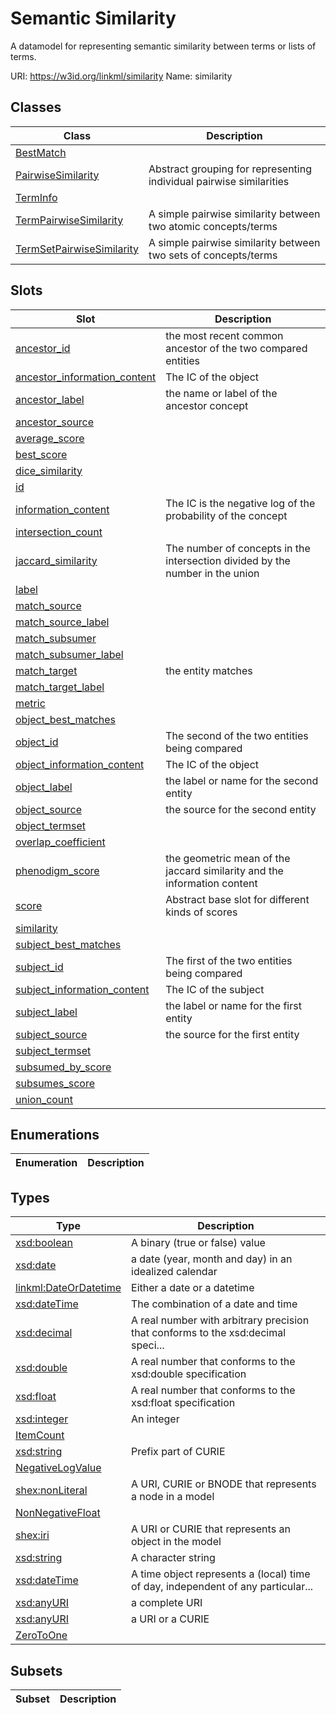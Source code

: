 # Semantic Similarity

A datamodel for representing semantic similarity between terms or lists of terms.

URI: https://w3id.org/linkml/similarity
Name: similarity



## Classes

| Class | Description |
| --- | --- |
| [BestMatch](BestMatch.md) |  |
| [PairwiseSimilarity](PairwiseSimilarity.md) | Abstract grouping for representing individual pairwise similarities |
| [TermInfo](TermInfo.md) |  |
| [TermPairwiseSimilarity](TermPairwiseSimilarity.md) | A simple pairwise similarity between two atomic concepts/terms |
| [TermSetPairwiseSimilarity](TermSetPairwiseSimilarity.md) | A simple pairwise similarity between two sets of concepts/terms |


## Slots

| Slot | Description |
| --- | --- |
| [ancestor_id](ancestor_id.md) | the most recent common ancestor of the two compared entities |
| [ancestor_information_content](ancestor_information_content.md) | The IC of the object |
| [ancestor_label](ancestor_label.md) | the name or label of the ancestor concept |
| [ancestor_source](ancestor_source.md) |  |
| [average_score](average_score.md) |  |
| [best_score](best_score.md) |  |
| [dice_similarity](dice_similarity.md) |  |
| [id](id.md) |  |
| [information_content](information_content.md) | The IC is the negative log of the probability of the concept |
| [intersection_count](intersection_count.md) |  |
| [jaccard_similarity](jaccard_similarity.md) | The number of concepts in the intersection divided by the number in the union |
| [label](label.md) |  |
| [match_source](match_source.md) |  |
| [match_source_label](match_source_label.md) |  |
| [match_subsumer](match_subsumer.md) |  |
| [match_subsumer_label](match_subsumer_label.md) |  |
| [match_target](match_target.md) | the entity matches |
| [match_target_label](match_target_label.md) |  |
| [metric](metric.md) |  |
| [object_best_matches](object_best_matches.md) |  |
| [object_id](object_id.md) | The second of the two entities being compared |
| [object_information_content](object_information_content.md) | The IC of the object |
| [object_label](object_label.md) | the label or name for the second entity |
| [object_source](object_source.md) | the source for the second entity |
| [object_termset](object_termset.md) |  |
| [overlap_coefficient](overlap_coefficient.md) |  |
| [phenodigm_score](phenodigm_score.md) | the geometric mean of the jaccard similarity and the information content |
| [score](score.md) | Abstract base slot for different kinds of scores |
| [similarity](similarity.md) |  |
| [subject_best_matches](subject_best_matches.md) |  |
| [subject_id](subject_id.md) | The first of the two entities being compared |
| [subject_information_content](subject_information_content.md) | The IC of the subject |
| [subject_label](subject_label.md) | the label or name for the first entity |
| [subject_source](subject_source.md) | the source for the first entity |
| [subject_termset](subject_termset.md) |  |
| [subsumed_by_score](subsumed_by_score.md) |  |
| [subsumes_score](subsumes_score.md) |  |
| [union_count](union_count.md) |  |


## Enumerations

| Enumeration | Description |
| --- | --- |


## Types

| Type | Description |
| --- | --- |
| [xsd:boolean](http://www.w3.org/2001/XMLSchema#boolean) | A binary (true or false) value |
| [xsd:date](http://www.w3.org/2001/XMLSchema#date) | a date (year, month and day) in an idealized calendar |
| [linkml:DateOrDatetime](https://w3id.org/linkml/DateOrDatetime) | Either a date or a datetime |
| [xsd:dateTime](http://www.w3.org/2001/XMLSchema#dateTime) | The combination of a date and time |
| [xsd:decimal](http://www.w3.org/2001/XMLSchema#decimal) | A real number with arbitrary precision that conforms to the xsd:decimal speci... |
| [xsd:double](http://www.w3.org/2001/XMLSchema#double) | A real number that conforms to the xsd:double specification |
| [xsd:float](http://www.w3.org/2001/XMLSchema#float) | A real number that conforms to the xsd:float specification |
| [xsd:integer](http://www.w3.org/2001/XMLSchema#integer) | An integer |
| [ItemCount](ItemCount.md) |  |
| [xsd:string](http://www.w3.org/2001/XMLSchema#string) | Prefix part of CURIE |
| [NegativeLogValue](NegativeLogValue.md) |  |
| [shex:nonLiteral](shex:nonLiteral) | A URI, CURIE or BNODE that represents a node in a model |
| [NonNegativeFloat](NonNegativeFloat.md) |  |
| [shex:iri](shex:iri) | A URI or CURIE that represents an object in the model |
| [xsd:string](http://www.w3.org/2001/XMLSchema#string) | A character string |
| [xsd:dateTime](http://www.w3.org/2001/XMLSchema#dateTime) | A time object represents a (local) time of day, independent of any particular... |
| [xsd:anyURI](http://www.w3.org/2001/XMLSchema#anyURI) | a complete URI |
| [xsd:anyURI](http://www.w3.org/2001/XMLSchema#anyURI) | a URI or a CURIE |
| [ZeroToOne](ZeroToOne.md) |  |


## Subsets

| Subset | Description |
| --- | --- |
